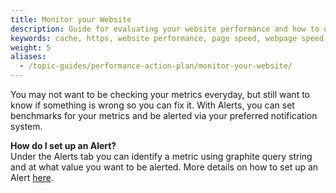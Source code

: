 ```yaml
---
title: Monitor your Website
description: Guide for evaluating your website performance and how to use Section to make improvements.
keywords: cache, https, website performance, page speed, webpage speed, website security, content delivery network, CDN
weight: 5
aliases:
  - /topic-guides/performance-action-plan/monitor-your-website/
---
```


You may not want to be checking your metrics everyday, but still want to know if something is wrong so you can fix it. With Alerts, you can set benchmarks for your metrics and be alerted via your preferred notification system.

**How do I set up an Alert?** <br/>
Under the Alerts tab you can identify a metric using graphite query string and at what value you want to be alerted. More details on how to set up an Alert [here](https://www.section.io/docs/monitoring-and-alerting/).

